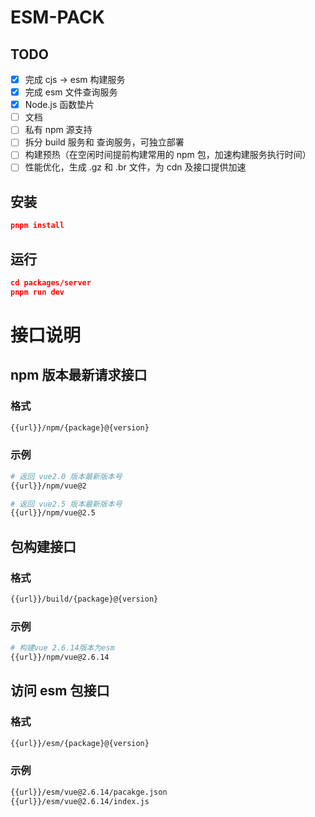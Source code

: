 # ESM-PACK

## TODO

- [x] 完成 cjs -> esm 构建服务
- [x] 完成 esm 文件查询服务
- [x] Node.js 函数垫片
- [ ] 文档
- [ ] 私有 npm 源支持
- [ ] 拆分 build 服务和 查询服务，可独立部署
- [ ] 构建预热（在空闲时间提前构建常用的 npm 包，加速构建服务执行时间）
- [ ] 性能优化，生成 .gz 和 .br 文件，为 cdn 及接口提供加速

## 安装

```json
pnpm install
```

## 运行

```json
cd packages/server
pnpm run dev
```

# 接口说明

## npm 版本最新请求接口

### 格式

```bash
{{url}}/npm/{package}@{version}
```

### 示例

```bash
# 返回 vue2.0 版本最新版本号
{{url}}/npm/vue@2

# 返回 vue2.5 版本最新版本号
{{url}}/npm/vue@2.5
```

## 包构建接口

### 格式

```bash
{{url}}/build/{package}@{version}
```

### 示例

```bash
# 构建vue 2.6.14版本为esm
{{url}}/npm/vue@2.6.14
```

## 访问 esm 包接口

### 格式

```bash
{{url}}/esm/{package}@{version}
```

### 示例

```bash
{{url}}/esm/vue@2.6.14/pacakge.json
{{url}}/esm/vue@2.6.14/index.js
```
